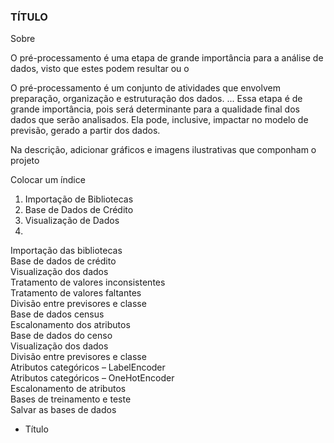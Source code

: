 <h3>TÍTULO</h3>

Sobre

O pré-processamento é uma etapa de grande importância para a análise de dados, visto que estes podem resultar ou o

O pré-processamento é um conjunto de atividades que envolvem preparação, organização e estruturação dos dados. ... Essa etapa é de grande importância, pois será determinante para a qualidade final dos dados que serão analisados. Ela pode, inclusive, impactar no modelo de previsão, gerado a partir dos dados.


Na descrição, adicionar gráficos e imagens ilustrativas que componham o projeto 

Colocar um índice




1. Importação de Bibliotecas 
2. Base de Dados de Crédito
3. Visualização de Dados
4. 


<dl>
<dt>Importação das bibliotecas</dt>
<dt>Base de dados de crédito</dt>
<dt>Visualização dos dados</dt>
<dt>Tratamento de valores inconsistentes</dt>
<dt>Tratamento de valores faltantes</dt>
<dt>Divisão entre previsores e classe</dt>
<dt>Base de dados census</dt>
<dt>Escalonamento dos atributos</dt>
<dt>Base de dados do censo</dt>
<dt>Visualização dos dados</dt>
<dt>Divisão entre previsores e classe</dt>
<dt>Atributos categóricos – LabelEncoder</dt>
<dt>Atributos categóricos – OneHotEncoder</dt>
<dt>Escalonamento de atributos</dt>
<dt>Bases de treinamento e teste</dt>
<dt>Salvar as bases de dados</dt>
</dl>


* Título


